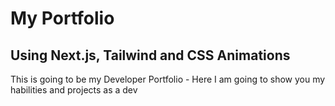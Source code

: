 # My Portfolio 
## Using Next.js, Tailwind and CSS Animations 

This is going to be my Developer Portfolio - Here I am going to show you my habilities and projects as a dev
